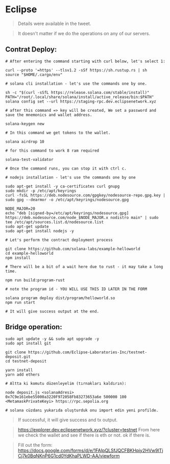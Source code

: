 # Eclipse

> Details were available in the tweet.

> It doesn't matter if we do the operations on any of our servers.


## Contrat Deploy:

```console
# After entering the command starting with curl below, let's select 1:

curl --proto '=https' --tlsv1.2 -sSf https://sh.rustup.rs | sh
source "$HOME/.cargo/env"

# solana cli installation - let's use the commands one by one.

sh -c "$(curl -sSfL https://release.solana.com/stable/install)"
PATH="/root/.local/share/solana/install/active_release/bin:$PATH"
solana config set --url https://staging-rpc.dev.eclipsenetwork.xyz

# after this command => key will be created, We set a password and save the mnemonics and wallet address.

solana-keygen new

# In this command we get tokens to the wallet.

solana airdrop 10

# for this command to work 8 ram required

solana-test-validator

# Once the command runs, you can stop it with ctrl c.

# nodejs installation - let's use the commands one by one

sudo apt-get install -y ca-certificates curl gnupg
sudo mkdir -p /etc/apt/keyrings
curl -fsSL https://deb.nodesource.com/gpgkey/nodesource-repo.gpg.key | sudo gpg --dearmor -o /etc/apt/keyrings/nodesource.gpg

NODE_MAJOR=20
echo "deb [signed-by=/etc/apt/keyrings/nodesource.gpg] https://deb.nodesource.com/node_$NODE_MAJOR.x nodistro main" | sudo tee /etc/apt/sources.list.d/nodesource.list
sudo apt-get update
sudo apt-get install nodejs -y

# Let's perform the contract deployment process

git clone https://github.com/solana-labs/example-helloworld
cd example-helloworld
npm install

# There will be a bit of a wait here due to rust - it may take a long time.

npm run build:program-rust

# note the program id - YOU WILL USE THIS ID LATER IN THE FORM

solana program deploy dist/program/helloworld.so
npm run start

# It will give success output at the end.

```

## Bridge operation:

```console
sudo apt update -y && sudo apt upgrade -y
sudo apt install git

git clone https://github.com/Eclipse-Laboratories-Inc/testnet-deposit.git
cd testnet-deposit

yarn install
yarn add ethers

# Altta ki komutu düzenleyelim (tırnakları kaldırın):

node deposit.js <solanaAdresi> 0x7C9e161ebe55000a3220F972058Fb83273653a6e 500000 100 <MetamaskPrivateKeyi> https://rpc.sepolia.org

# solana cüzdanı yukarıda oluşturduk onu import edin yeni profilde.
```

> If successful, it will give success and tx output.

> https://explorer.dev.eclipsenetwork.xyz/?cluster=testnet From here we check the wallet and see if there is eth or not. ok if there is.

> Fill out the form: https://docs.google.com/forms/d/e/1FAIpQLSfJQCFBKHpiy2HVw9lTjCj7k0BqNKnP6G1cd0YdKhaPLWD-AA/viewform
